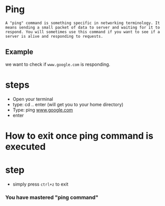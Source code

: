 
# Ping
`A "ping" command is something specific in networking terminology. It means sending a small packet of data to server and waiting for it to respond. You will sometimes use this command if you want to see if a server is alive and responding to requests.`

## Example 
 we want to check if  `www.google.com` is responding. 

 # steps 
- Open your terminal
- type: cd .. enter (will get you to your home directory)
- Type: ping www.google.com
- enter

# How to exit once ping command is executed

# step 

- simply press `ctrl+z` to exit


### You have mastered "ping command" 
